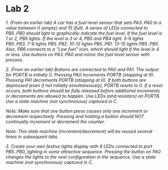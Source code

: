 # Lab 2

*1. (From an earlier lab) A car has a fuel-level sensor that sets PA3..PA0 to a value between 0 (empty) and 15 (full). A series of LEDs connected to PB5..PB0 should light to graphically indicate the fuel level. If the fuel level is 1 or 2, PB5 lights. If the level is 3 or 4, PB5 and PB4 light. 5-6 lights PB5..PB3. 7-9 lights PB5..PB2. 10-12 lights PB5..PB1. 13-15 lights PB5..PB0. Also, PB6 connects to a "Low fuel" icon, which should light if the level is 4 or less. Use buttons on PA3..PA0 and mimic the fuel-level sensor with presses.*

*2. (From an earlier lab) Buttons are connected to PA0 and PA1. The output for PORTB is initially 0. Pressing PA0 increments PORTB (stopping at 9). Pressing PA1 decrements PORTB (stopping at 0). If both buttons are depressed (even if not initially simultaneously), PORTB resets to 0. If a reset occurs, both buttons should be fully released before additional increments or decrements are allowed to happen. Use LEDs (and resistors) on PORTB. Use a state machine (not synchronous) captured in C.*

*Note: Make sure that one button press causes only one increment or decrement respectively. Pressing and holding a button should NOT continually increment or decrement the counter.*

*Note: This state machine (increment/decrement) will be reused several times in subsequent labs.*

_3. Create your own festive lights display with 6 LEDs connected to port PB5..PB0, lighting in some attractive sequence. Pressing the button on PA0 changes the lights to the next configuration in the sequence.  Use a state machine (not synchronous) captured in C._
